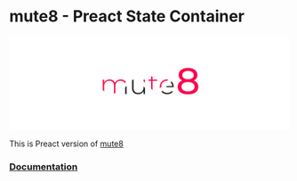 
# mute8 - Preact State Container
![mute8](https://github.com/PawelJastrzebski/mute8/raw/main/doc/mut8.svg)

This is Preact version of [mute8](https://www.npmjs.com/package/mute8)

### [Documentation](https://paweljastrzebski.github.io/mute8)